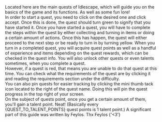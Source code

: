 Located here are the main quests of Idlescape, which will guide you on the basics of the game and its
functions. As well as some fun lore!
<br />
In order to start a quest, you need to click on the desired one and click accept. Once this is done, the
quest should turn green to signify that you have started it. Once you have started a quest, you will have to
complete the steps within the quest by either collecting and turning in items or doing a certain amount of
actions. Once this has happen, the quest will either proceed to the next step or be ready to turn in by
turning yellow. When you turn in a completed quest, you will acquire quest points as well as a handful of
experience and items depending on the quest rewards, which can be checked in the quest info. You will also
unlock other quests or even talents sometimes, when you complete a quest.
<br />
However, if a quest is red, that means you are unable to do that quest at this time. You can check what the
requirements of the quest are by clicking it and reading the requirements section under the difficulty.
<br />
You can also pin quests for easier tracking by clicking the mini thumb tack icon located to the right of the
quest name. Doing this will pin the quest progress in the top right of your screen.
<br />
On the subject of quests point, once you get a certain amount of them, you&apos;ll gain a talent point.
Neat! (Basically every {QUEST_TO_TALENT_POINTS} quest points is 1 talent point.)
<Text color='gray' fontStyle='oblique'>
    A significant part of this guide was written by Feylos. Thx Feylos {'<3'}
</Text>
